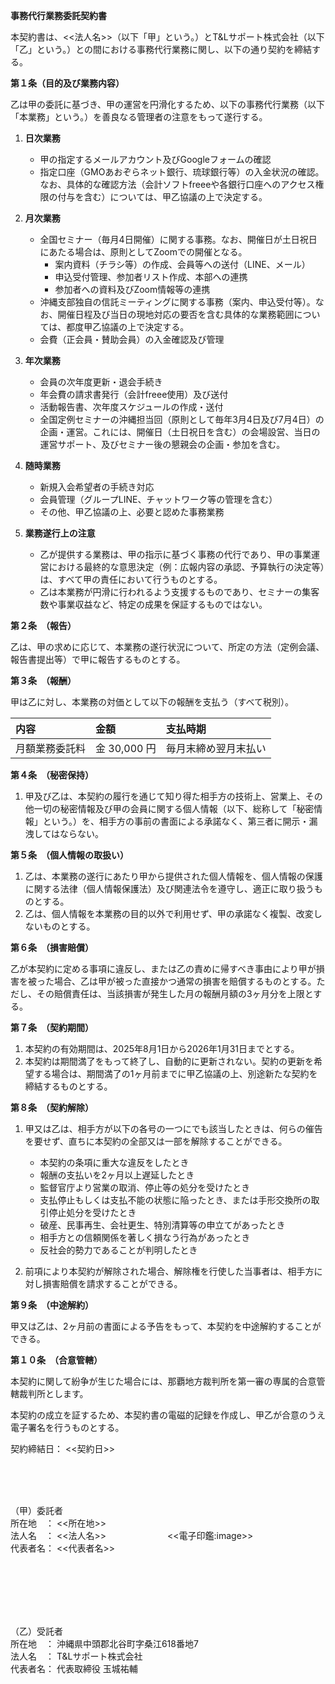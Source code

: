 **事務代行業務委託契約書**

  

本契約書は、<<法人名>>（以下「甲」という。）とT&Lサポート株式会社（以下「乙」という。）との間における事務代行業務に関し、以下の通り契約を締結する。

  

**第１条（目的及び業務内容）**

乙は甲の委託に基づき、甲の運営を円滑化するため、以下の事務代行業務（以下「本業務」という。）を善良なる管理者の注意をもって遂行する。

1.  **日次業務**
    *   甲の指定するメールアカウント及びGoogleフォームの確認
    *   指定口座（GMOあおぞらネット銀行、琉球銀行等）の入金状況の確認。なお、具体的な確認方法（会計ソフトfreeeや各銀行口座へのアクセス権限の付与を含む）については、甲乙協議の上で決定する。

2.  **月次業務**
    *   全国セミナー（毎月4日開催）に関する事務。なお、開催日が土日祝日にあたる場合は、原則としてZoomでの開催となる。
        *   案内資料（チラシ等）の作成、会員等への送付（LINE、メール）
        *   申込受付管理、参加者リスト作成、本部への連携
        *   参加者への資料及びZoom情報等の連携
    *   沖縄支部独自の信託ミーティングに関する事務（案内、申込受付等）。なお、開催日程及び当日の現地対応の要否を含む具体的な業務範囲については、都度甲乙協議の上で決定する。
    *   会費（正会員・賛助会員）の入金確認及び管理

3.  **年次業務**
    *   会員の次年度更新・退会手続き
    *   年会費の請求書発行（会計freee使用）及び送付
    *   活動報告書、次年度スケジュールの作成・送付
    *   全国定例セミナーの沖縄担当回（原則として毎年3月4日及び7月4日）の企画・運営。これには、開催日（土日祝日を含む）の会場設営、当日の運営サポート、及びセミナー後の懇親会の企画・参加を含む。

4.  **随時業務**
    *   新規入会希望者の手続き対応
    *   会員管理（グループLINE、チャットワーク等の管理を含む）
    *   その他、甲乙協議の上、必要と認めた事務業務

5.  **業務遂行上の注意**
    *   乙が提供する業務は、甲の指示に基づく事務の代行であり、甲の事業運営における最終的な意思決定（例：広報内容の承認、予算執行の決定等）は、すべて甲の責任において行うものとする。
    *   乙は本業務が円滑に行われるよう支援するものであり、セミナーの集客数や事業収益など、特定の成果を保証するものではない。

**第２条　（報告）**

乙は、甲の求めに応じて、本業務の遂行状況について、所定の方法（定例会議、報告書提出等）で甲に報告するものとする。

  

**第３条　（報酬）**

甲は乙に対し、本業務の対価として以下の報酬を支払う（すべて税別）。

| 内容 | 金額 | 支払時期 |
| :--- | :--- | :--- |
| 月額業務委託料 | 金 30,000 円 | 毎月末締め翌月末払い |

  

**第４条　（秘密保持）**

1.  甲及び乙は、本契約の履行を通じて知り得た相手方の技術上、営業上、その他一切の秘密情報及び甲の会員に関する個人情報（以下、総称して「秘密情報」という。）を、相手方の事前の書面による承諾なく、第三者に開示・漏洩してはならない。

**第５条　（個人情報の取扱い）**

1.  乙は、本業務の遂行にあたり甲から提供された個人情報を、個人情報の保護に関する法律（個人情報保護法）及び関連法令を遵守し、適正に取り扱うものとする。
2.  乙は、個人情報を本業務の目的以外で利用せず、甲の承諾なく複製、改変しないものとする。

**第６条　（損害賠償）**

乙が本契約に定める事項に違反し、または乙の責めに帰すべき事由により甲が損害を被った場合、乙は甲が被った直接かつ通常の損害を賠償するものとする。ただし、その賠償責任は、当該損害が発生した月の報酬月額の3ヶ月分を上限とする。

  

**第７条　（契約期間）**

1.  本契約の有効期間は、2025年8月1日から2026年1月31日までとする。
2.  本契約は期間満了をもって終了し、自動的に更新されない。契約の更新を希望する場合は、期間満了の1ヶ月前までに甲乙協議の上、別途新たな契約を締結するものとする。

**第８条　（契約解除）**

1.  甲又は乙は、相手方が以下の各号の一つにでも該当したときは、何らの催告を要せず、直ちに本契約の全部又は一部を解除することができる。
    *   本契約の条項に重大な違反をしたとき
    *   報酬の支払いを2ヶ月以上遅延したとき
    *   監督官庁より営業の取消、停止等の処分を受けたとき
    *   支払停止もしくは支払不能の状態に陥ったとき、または手形交換所の取引停止処分を受けたとき
    *   破産、民事再生、会社更生、特別清算等の申立てがあったとき
    *   相手方との信頼関係を著しく損なう行為があったとき
    *   反社会的勢力であることが判明したとき

2.  前項により本契約が解除された場合、解除権を行使した当事者は、相手方に対し損害賠償を請求することができる。

  

**第９条　（中途解約）**

甲又は乙は、2ヶ月前の書面による予告をもって、本契約を中途解約することができる。

  

**第１０条　（合意管轄）**

本契約に関して紛争が生じた場合には、那覇地方裁判所を第一審の専属的合意管轄裁判所とします。

  
  

本契約の成立を証するため、本契約書の電磁的記録を作成し、甲乙が合意のうえ電子署名を行うものとする。

  

契約締結日： <<契約日>>

<br><br><br>

（甲）委託者
<br>
所在地　： <<所在地>>
<br>
法人名　： <<法人名>>　　　　　　　<<電子印鑑:image>>
<br>
代表者名： <<代表者名>>

<br><br><br><br><br>

（乙）受託者
<br>
所在地　： 沖縄県中頭郡北谷町字桑江618番地7
<br>
法人名　： T&Lサポート株式会社
<br>
代表者名： 代表取締役  玉城祐輔 